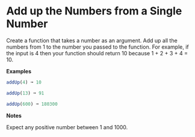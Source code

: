 # Add up the Numbers from a Single Number

Create a function that takes a number as an argument. Add up all the numbers from 1 to the number you passed to the function. For example, if the input is 4 then your function should return 10 because 1 + 2 + 3 + 4 = 10.

**Examples**

```js
addUp(4) ➞ 10

addUp(13) ➞ 91

addUp(600) ➞ 180300
```

**Notes**

Expect any positive number between 1 and 1000.